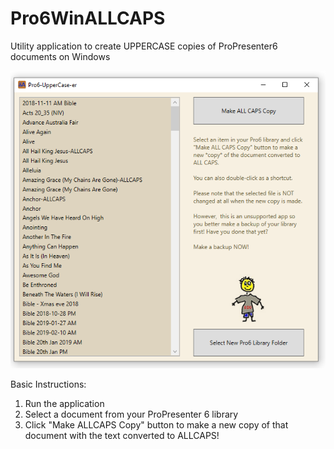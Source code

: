 # Pro6WinALLCAPS
Utility application to create UPPERCASE copies of ProPresenter6 documents on Windows

![Screenshot](Pro6-UpperCare-er%20Screenshot.png)

Basic Instructions:
1. Run the application
2. Select a document from your ProPresenter 6 library
3. Click "Make ALLCAPS Copy" button to make a new copy of that document with the text converted to ALLCAPS!
